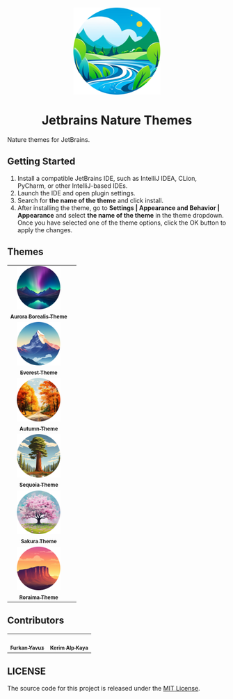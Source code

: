 <p align="center">
   <a href="https://codigrate.com">
    <img src="icon.png" alt="Logo" width=200>
  </a>
</p>

<h1 align="center">
Jetbrains Nature Themes
</h1>

<!-- Plugin description -->
Nature themes for JetBrains.

## Getting Started

1. Install a compatible JetBrains IDE, such as IntelliJ IDEA, CLion, PyCharm, or other IntelliJ-based IDEs.
2. Launch the IDE and open plugin settings.
3. Search for **the name of the theme** and click install.
4. After installing the theme, go to **Settings | Appearance and Behavior | Appearance** and select **the name of the
   theme** in the theme dropdown. Once you have selected one of the theme options, click the OK button to apply the
   changes.

<!-- Plugin description end -->

## Themes

<!-- THEMES-LIST:START - Do not remove or modify this section -->
<!-- prettier-ignore-start -->
<!-- markdownlint-disable -->
<table> 
   <tr>
      <td align="center">
         <a href="https://github.com/codigrate/jetbrains-themes/tree/main/nature-themes/aurora-borealis-theme">
            <img src="aurora-borealis-theme/icon.png" width="100px;" alt=""/>
            <br/>
            <sub>
               <b>Aurora Borealis Theme</b>
            </sub>
         </a>
      </td>
      <td align="left">
         <a href="https://plugins.jetbrains.com/plugin/22487-aurora-borealis-theme">
            <img src="https://img.shields.io/jetbrains/plugin/v/22487-aurora-borealis-theme.svg?label=Version&style=for-the-badge&logo=jetbrains" height="28px;" alt=""/>
            <br/>
            <img src="https://img.shields.io/jetbrains/plugin/d/22487-aurora-borealis-theme.svg?style=for-the-badge&logo=jetbrains" height="28px;" alt=""/>
            <br/>
            <img src="https://img.shields.io/jetbrains/plugin/r/rating/22487-aurora-borealis-theme?label=Rating&style=for-the-badge&logo=jetbrains" height="28px;" alt=""/>
         </a>
      </td>
   </tr>
   <tr>
      <td align="center">
         <a href="https://github.com/codigrate/jetbrains-themes/tree/main/nature-themes/everest-theme">
            <img src="everest-theme/icon.png" width="100px;" alt=""/>
            <br/>
            <sub>
               <b>Everest Theme</b>
            </sub>
         </a>
      </td>
      <td align="left">
         <a href="https://plugins.jetbrains.com/plugin/22653-everest-theme">
            <img src="https://img.shields.io/jetbrains/plugin/v/22653-everest-theme.svg?label=Version&style=for-the-badge&logo=jetbrains" height="28px;" alt=""/>
            <br/>
            <img src="https://img.shields.io/jetbrains/plugin/d/22653-everest-theme.svg?style=for-the-badge&logo=jetbrains" height="28px;" alt=""/>
            <br/>
            <img src="https://img.shields.io/jetbrains/plugin/r/rating/22653-everest-theme?label=Rating&style=for-the-badge&logo=jetbrains" height="28px;" alt=""/>
         </a>
      </td> 
   </tr>
   <tr>
      <td align="center">
         <a href="https://github.com/codigrate/jetbrains-themes/tree/main/nature-themes/autumn-theme">
            <img src="autumn-theme/icon.png" width="100px;" alt=""/>
            <br/>
            <sub>
               <b>Autumn Theme</b>
            </sub>
         </a>
      </td>
      <td align="left">
         <a href="https://plugins.jetbrains.com/plugin/22700-autumn-theme">
            <img src="https://img.shields.io/jetbrains/plugin/v/22700-autumn-theme.svg?label=Version&style=for-the-badge&logo=jetbrains" height="28px;" alt=""/>
            <br/>
            <img src="https://img.shields.io/jetbrains/plugin/d/22700-autumn-theme.svg?style=for-the-badge&logo=jetbrains" height="28px;" alt=""/>
            <br/>
            <img src="https://img.shields.io/jetbrains/plugin/r/rating/22700-autumn-theme?label=Rating&style=for-the-badge&logo=jetbrains" height="28px;" alt=""/>
         </a>
      </td> 
   </tr>
   <tr>
      <td align="center">
         <a href="https://github.com/codigrate/jetbrains-themes/tree/main/nature-themes/sequoia-theme">
            <img src="sequoia-theme/icon.png" width="100px;" alt=""/>
            <br/>
            <sub>
               <b>Sequoia Theme</b>
            </sub>
         </a>
      </td>
      <td align="left">
         <a href="https://plugins.jetbrains.com/plugin/22826-sequoia-theme">
            <img src="https://img.shields.io/jetbrains/plugin/v/22826-sequoia-theme.svg?label=Version&style=for-the-badge&logo=jetbrains" height="28px;" alt=""/>
            <br/>
            <img src="https://img.shields.io/jetbrains/plugin/d/22826-sequoia-theme.svg?style=for-the-badge&logo=jetbrains" height="28px;" alt=""/>
            <br/>
            <img src="https://img.shields.io/jetbrains/plugin/r/rating/22826-sequoia-theme?label=Rating&style=for-the-badge&logo=jetbrains" height="28px;" alt=""/>
         </a>
      </td>
   </tr>
   <tr>
      <td align="center">
         <a href="https://github.com/codigrate/jetbrains-themes/tree/main/nature-themes/sakura-theme">
            <img src="sakura-theme/icon.png" width="100px;" alt=""/>
            <br/>
            <sub>
               <b>Sakura Theme</b>
            </sub>
         </a>
      </td>
      <td align="left">
         <a href="https://plugins.jetbrains.com/plugin/22872-sakura-theme">
            <img src="https://img.shields.io/jetbrains/plugin/v/22872-sakura-theme.svg?label=Version&style=for-the-badge&logo=jetbrains" height="28px;" alt=""/>
            <br/>
            <img src="https://img.shields.io/jetbrains/plugin/d/22872-sakura-theme.svg?style=for-the-badge&logo=jetbrains" height="28px;" alt=""/>
            <br/>
            <img src="https://img.shields.io/jetbrains/plugin/r/rating/22872-sakura-theme?label=Rating&style=for-the-badge&logo=jetbrains" height="28px;" alt=""/>
         </a>
      </td>
   </tr>
   <tr>
      <td align="center">
         <a href="https://github.com/codigrate/jetbrains-themes/tree/main/nature-themes/roraima-theme">
            <img src="roraima-theme/icon.png" width="100px;" alt=""/>
            <br/>
            <sub>
               <b>Roraima Theme</b>
            </sub>
         </a>
      </td>
      <td align="left">
         <a href="https://plugins.jetbrains.com/plugin/22961-roraima-theme">
            <img src="https://img.shields.io/jetbrains/plugin/v/22961-roraima-theme.svg?label=Version&style=for-the-badge&logo=jetbrains" height="28px;" alt=""/>
            <br/>
            <img src="https://img.shields.io/jetbrains/plugin/d/22961-roraima-theme.svg?style=for-the-badge&logo=jetbrains" height="28px;" alt=""/>
            <br/>
            <img src="https://img.shields.io/jetbrains/plugin/r/rating/22961-roraima-theme?label=Rating&style=for-the-badge&logo=jetbrains" height="28px;" alt=""/>
         </a>
      </td>
   </tr>
</table>

<!-- markdownlint-enable -->
<!-- prettier-ignore-end -->

<!-- THEMES-LIST:END -->

## Contributors

<!-- ALL-CONTRIBUTORS-LIST:START - Do not remove or modify this section -->
<!-- prettier-ignore-start -->
<!-- markdownlint-disable -->
<table>
   <tr>
      <td align="center"><a href="https://github.com/furknyavuz"><img src="https://avatars0.githubusercontent.com/u/2248168?s=460&u=435ef6ade0785a7a135ce56cae751fb3ade1d126&v=4" width="100px;" alt=""/><br /><sub><b>Furkan Yavuz</b></sub></a><br /></td>
      <td align="center"><a href="https://github.com/kerimalp"><img src="https://avatars.githubusercontent.com/u/90132495?v=4" width="100px;" alt=""/><br /><sub><b>Kerim Alp Kaya</b></sub></a><br /></td>
   </tr>
</table>

<!-- markdownlint-enable -->
<!-- prettier-ignore-end -->

<!-- ALL-CONTRIBUTORS-LIST:END -->

## LICENSE

The source code for this project is released under the [MIT License](LICENSE).
